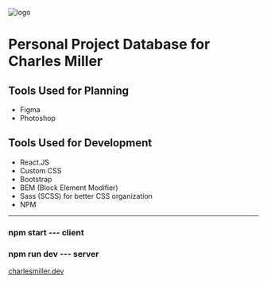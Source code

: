 ![logo](https://charlesmiller.dev/assets/introLogoDark.png)

# Personal Project Database for Charles Miller

## Tools Used for Planning

-   Figma
-   Photoshop

## Tools Used for Development

-   React.JS
-   Custom CSS
-   Bootstrap
-   BEM (Block Element Modifier)
-   Sass (SCSS) for better CSS organization
-   NPM

---

### npm start --- client

### npm run dev --- server

[charlesmiller.dev](https://www.charlesmiller.dev])
